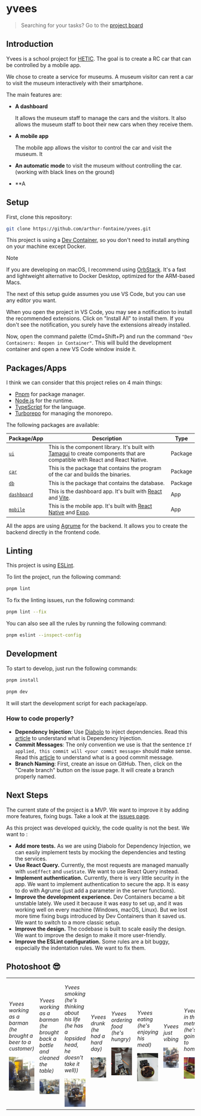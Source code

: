 # yvees

> Searching for your tasks? Go to the [project board](https://github.com/users/arthur-fontaine/projects/5/views/3)

## Introduction

Yvees is a school project for [HETIC](https://www.hetic.net/). The goal is to
create a RC car that can be controlled by a mobile app.

We chose to create a service for museums. A museum visitor can rent a car to
visit the museum interactively with their smartphone.

The main features are:
- **A dashboard**

  It allows the museum staff to manage the cars and the visitors.
  It also allows the museum staff to boot their new cars when they receive them.

- **A mobile app**

  The mobile app allows the visitor to control the car and visit the museum.
  It

- **An automatic mode** to visit the museum without controlling the car.
(working with black lines on the ground)
- **A

## Setup

First, clone this repository:

```bash
git clone https://github.com/arthur-fontaine/yvees.git
```

This project is using a [Dev Container](https://containers.dev/), so you don't need to install anything on your machine except Docker.

> [!NOTE]
> If you are developing on macOS, I recommend using [OrbStack](https://orbstack.dev/). It's a fast and lightweight alternative to Docker Desktop, optimized for the ARM-based Macs.

The next of this setup guide assumes you use VS Code, but you can use any
editor you want.

When you open the project in VS Code, you may see a notification to install the
recommended extensions. Click on "Install All" to install them. If you don't see
the notification, you surely have the extensions already installed.

Now, open the command palette (Cmd+Shift+P) and run the command
`"Dev Containers: Reopen in Container"`. This will build the development
container and open a new VS Code window inside it.

## Packages/Apps

I think we can consider that this project relies on 4 main things:

- [Pnpm](https://pnpm.io/) for package manager.
- [Node.js](https://nodejs.org/) for the runtime.
- [TypeScript](https://www.typescriptlang.org/) for the language.
- [Turborepo](https://turbo.build/repo) for managing the monorepo.

The following packages are available:

| Package/App | Description | Type |
| --- | --- | --- |
| [`ui`](./packages/ui/) | This is the component library. It's built with [Tamagui](https://tamagui.dev/) to create components that are compatible with React and React Native. | Package |
| [`car`](./apps/car/) | This is the package that contains the program of the car and builds the binaries. | Package |
| [`db`](./apps/db/) | This is the package that contains the database. | Package |
| [`dashboard`](./apps/dashboard/) | This is the dashboard app. It's built with [React](https://reactjs.org/) and [Vite](https://vitejs.dev/). | App |
| [`mobile`](./apps/mobile/) | This is the mobile app. It's built with [React Native](https://reactnative.dev/) and [Expo](https://expo.dev/). | App |

All the apps are using [Agrume](https://agrume.js.org/) for the backend. It allows you to create the backend directly in the frontend code.

## Linting

This project is using [ESLint](https://eslint.org/).

To lint the project, run the following command:

```bash
pnpm lint
```

To fix the linting issues, run the following command:

```bash
pnpm lint --fix
```

You can also see all the rules by running the following command:

```bash
pnpm eslint --inspect-config
```

## Development

To start to develop, just run the following commands:

```bash
pnpm install
```

```bash
pnpm dev
```

It will start the development script for each package/app.

### How to code properly?

- **Dependency Injection**: Use [Diabolo](https://diabolo.js.org/) to inject dependencies. Read this [article](https://khalilstemmler.com/articles/tutorials/dependency-injection-inversion-explained/) to understand what is Dependency Injection.
- **Commit Messages**: The only convention we use is that the sentence `If applied, this commit will <your commit message>` should make sense. Read this [article](https://chris.beams.io/posts/git-commit/) to understand what is a good commit message.
- **Branch Naming**: First, create an issue on GitHub. Then, click on the
"Create branch" button on the issue page. It will create a branch properly
named.

## Next Steps

The current state of the project is a MVP. We want to improve it by adding more
features, fixing bugs. Take a look at the [issues page](https://github.com/arthur-fontaine/yvees/issues).

As this project was developed quickly, the code quality is not the best. We want
to :
- **Add more tests.** As we are using Diabolo for Dependency Injection, we can
easily implement tests by mocking the dependencies and testing the services.
- **Use React Query.** Currently, the most requests are managed manually with
`useEffect` and `useState`. We want to use React Query instead.
- **Implement authentication.** Currently, there is very little security in the
app. We want to implement authentication to secure the app. It is easy to do
with Agrume (just add a parameter in the server functions).
- **Improve the development experience.** Dev Containers became a bit unstable
lately. We used it because it was easy to set up, and it was working well on
every machine (Windows, macOS, Linux). But we lost more time fixing bugs
introduced by Dev Containers than it saved us. We want to switch to a more
classic setup.
- **Improve the design.** The codebase is built to scale easily the design. We
want to improve the design to make it more user-friendly.
- **Improve the ESLint configuration.** Some rules are a bit buggy, especially
the indentation rules. We want to fix them.

## Photoshoot 😎

<table>

<tr>
<td>

*Yvees working as a barman<br>(he brought a beer to a <br>customer)*

<img src="./docs/assets/yvees-barman-1.jpg" alt="Yvees Barman" width="200"/>

</td>
<td>

*Yvees working as a barman<br>(he brought back a bottle<br>and cleaned
the table)*

<img src="./docs/assets/yvees-barman-2.jpg" alt="Yvees Barman" width="200"/>

</td>

<td>

*Yvees smoking<br>(he's thinking about<br>
his life (he has a<br>lopsided head, he doesn't take it well))*

<img src="./docs/assets/yvees-smoking.jpg" alt="Yvees Smoking" width="200"/>

</td>

<td>

*Yvees drunk<br>(he had a hard day)*

<img src="./docs/assets/yvees-drunk.jpg" alt="Yvees Drunk" width="200"/>

</td>

<td>

*Yvees ordering food<br>(he's hungry)*

<img src="./docs/assets/yvees-in-asiat.jpg"
alt="Yvees Ordering Food" width="200"/>

</td>

<td>

*Yvees eating<br>(he's enjoying his meal)*

<img src="./docs/assets/yvees-eating.jpg" alt="Yvees Eating" width="200"/>

</td>

<td>

*Yvees just vibing*

<img src="./docs/assets/yvees-ezing.jpg" alt="Yvees Ezing" width="200"/>

</td>

<td>

*Yvees in the metro<br>(he's going to home)*

<img src="./docs/assets/yvees-in-metro.jpg"
alt="Yvees in the Metro" width="200"/>

</td>

</tr>

</table>
